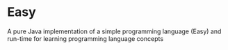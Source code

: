Easy
====

A pure Java implementation of a simple programming language (Easy) and run-time for learning programming language concepts
